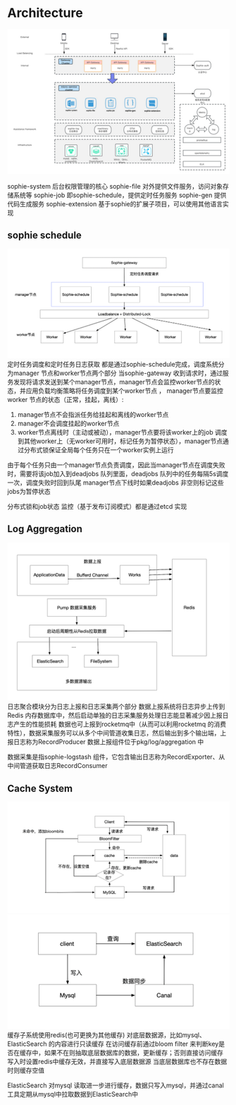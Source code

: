 # Architecture

![architecture.png](../images/architecture.png)

sophie-system 后台权限管理的核心
sophie-file 对外提供文件服务，访问对象存储系统等
sophie-job 即sophie-schedule，提供定时任务服务
sophie-gen 提供代码生成服务
sophie-extension 基于sophie的扩展子项目，可以使用其他语言实现

## sophie schedule
![定时任务调度](../images/schedule.png)
定时任务调度和定时任务日志获取 都是通过sophie-schedule完成，调度系统分为manager 节点和worker节点两个部分
当sophie-gateway 收到请求时，通过服务发现将请求发送到某个manager节点，manager节点会监控worker节点的状态，并应用负载均衡策略将任务调度到某个worker节点 ，
manager节点要监控worker 节点的状态（正常，挂起，离线）:
1. manager节点不会指派任务给挂起和离线的worker节点
2. manager不会调度挂起的worker节点
3. worker节点离线时（主动或被动），manager节点要将该worker上的job 调度到其他worker上（无worker可用时，标记任务为暂停状态），manager节点通过分布式锁保证全局每个任务只在一个worker实例上运行

由于每个任务只由一个manager节点负责调度，因此当manager节点在调度失败时，需要将该job加入到deadjobs 队列里面，deadjobs 队列中的任务每隔5s调度一次，调度失败时回到队尾
manager节点下线时如果deadjobs 非空则标记这些jobs为暂停状态

分布式锁和job状态 监控（基于发布订阅模式）都是通过etcd 实现

## Log Aggregation

![log_aggregation.png](../images/log_aggregation.png)
日志聚合模块分为日志上报和日志采集两个部分 
数据上报系统将日志异步上传到Redis 内存数据库中，然后启动单独的日志采集服务处理日志能显著减少因上报日志产生的性能损耗
数据也可上报到rocketmq中（从而可以利用rocketmq 的消费特性），数据采集服务可以从多个中间管道收集日志，然后输出到多个输出端，上报日志称为RecordProducer
数据上报组件位于pkg/log/aggregation 中

数据采集是指sophie-logstash 组件，它包含输出日志称为RecordExporter、从中间管道获取日志RecordConsumer

## Cache System

![cache1.png](../images/cache1.png)
![cahce2.png](../images/cache2.png)
缓存子系统使用redis(也可更换为其他缓存) 对底层数据源，比如mysql、ElasticSearch 的内容进行只读缓存
在访问缓存前通过bloom filter 来判断key是否在缓存中，如果不在则抽取底层数据库的数据，更新缓存；否则直接访问缓存
写入时设置redis中缓存无效，并直接写入底层数据源
当底层数据库也不存在数据时则缓存空值

ElasticSearch 对mysql 读取进一步进行缓存，数据只写入mysql，并通过canal工具定期从mysql中拉取数据到ElasticSearch中

